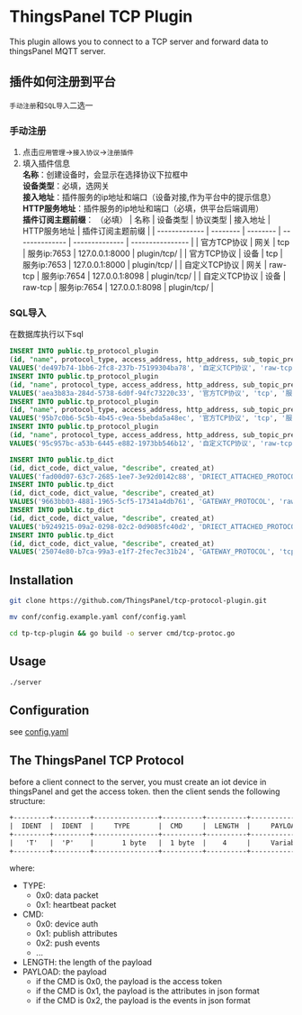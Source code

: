 ThingsPanel TCP Plugin
======================

This plugin allows you to connect to a TCP server and forward data to thingsPanel MQTT server.
## 插件如何注册到平台
`手动注册`和`SQL导入`二选一
### 手动注册
1. 点击`应用管理`->`接入协议`->`注册插件`
2. 填入插件信息  
   **名称**：创建设备时，会显示在选择协议下拉框中  
   **设备类型**：必填，选网关  
   **接入地址**：插件服务的ip地址和端口（设备对接,作为平台中的提示信息）  
   **HTTP服务地址**：插件服务的ip地址和端口（必填，供平台后端调用）  
   **插件订阅主题前缀**： （必填）
    | 名称          | 设备类型 | 协议类型 | 接入地址       | HTTP服务地址   | 插件订阅主题前缀 |
    | ------------- | -------- | -------- | -------------- | -------------- | ---------------- |
    | 官方TCP协议   | 网关     | tcp      | 服务ip:7653 | 127.0.0.1:8000 | plugin/tcp/      |
    | 官方TCP协议   | 设备     | tcp      | 服务ip:7653 | 127.0.0.1:8000 | plugin/tcp/      |
    | 自定义TCP协议 | 网关     | raw-tcp  | 服务ip:7654 | 127.0.0.1:8098 | plugin/tcp/      |
    | 自定义TCP协议 | 设备     | raw-tcp  | 服务ip:7654 | 127.0.0.1:8098 | plugin/tcp/      |
### SQL导入
在数据库执行以下sql
  ```sql
  INSERT INTO public.tp_protocol_plugin
  (id, "name", protocol_type, access_address, http_address, sub_topic_prefix, created_at, description, device_type)
  VALUES('de497b74-1bb6-2fc8-237b-75199304ba78', '自定义TCP协议', 'raw-tcp', '服务ip:7654', '127.0.0.1:8098', 'plugin/tcp/', 1670812659, 'docker部署不包含tcp协议插件服务,可根据文档自行部署', '2');
  INSERT INTO public.tp_protocol_plugin
  (id, "name", protocol_type, access_address, http_address, sub_topic_prefix, created_at, description, device_type)
  VALUES('aea3b83a-284d-5738-6d0f-94fc73220c33', '官方TCP协议', 'tcp', '服务ip:7653', '127.0.0.1:8000', 'plugin/tcp/', 1670813735, 'docker部署不包含tcp协议插件服务,可根据文档自行部署', '1');
  INSERT INTO public.tp_protocol_plugin
  (id, "name", protocol_type, access_address, http_address, sub_topic_prefix, created_at, description, device_type)
  VALUES('95b7c0b6-5c5b-4b45-c9ea-5bebda5a48ec', '官方TCP协议', 'tcp', '服务ip:7653', '127.0.0.1:8000', 'plugin/tcp/', 1670813749, 'docker部署不包含tcp协议插件服务,可根据文档自行部署', '2');
  INSERT INTO public.tp_protocol_plugin
  (id, "name", protocol_type, access_address, http_address, sub_topic_prefix, created_at, description, device_type)
  VALUES('95c957bc-a53b-6445-e882-1973bb546b12', '自定义TCP协议', 'raw-tcp', '服务ip:7654', '127.0.0.1:8098', 'plugin/tcp/', 1670809899, 'docker部署不包含tcp协议插件服务,可根据文档自行部署', '1');

  INSERT INTO public.tp_dict
  (id, dict_code, dict_value, "describe", created_at)
  VALUES('fad00d07-63c7-2685-1ee7-3e92d0142c88', 'DRIECT_ATTACHED_PROTOCOL', 'raw-tcp', '自定义TCP协议', 1670809899);
  INSERT INTO public.tp_dict
  (id, dict_code, dict_value, "describe", created_at)
  VALUES('9663bb03-4881-1965-5cf5-17341a4db761', 'GATEWAY_PROTOCOL', 'raw-tcp', '自定义TCP协议', 1670812659);
  INSERT INTO public.tp_dict
  (id, dict_code, dict_value, "describe", created_at)
  VALUES('b9249215-09a2-0298-02c2-0d9085fc40d2', 'DRIECT_ATTACHED_PROTOCOL', 'tcp', '官方TCP协议', 1670813735);
  INSERT INTO public.tp_dict
  (id, dict_code, dict_value, "describe", created_at)
  VALUES('25074e80-b7ca-99a3-e1f7-2fec7ec31b24', 'GATEWAY_PROTOCOL', 'tcp', '官方TCP协议', 1670813749);
  ```
## Installation
```bash
git clone https://github.com/ThingsPanel/tcp-protocol-plugin.git

mv conf/config.example.yaml conf/config.yaml

cd tp-tcp-plugin && go build -o server cmd/tcp-protoc.go
```

## Usage
```bash
./server
```

## Configuration
see [config.yaml](conf/config.yaml)


## The ThingsPanel TCP Protocol
before a client connect to the server, you must create an iot device in thingsPanel and get the access token.
then the client sends the following structure:
```html
+---------+---------+----------------+----------+----------+----------------+
|  IDENT  |  IDENT  |     TYPE       |  CMD     |  LENGTH  |     PAYLOAD    |
+---------+---------+----------------+----------+----------+----------------+
|   'T'   |  'P'    |       1 byte   |  1 byte  |    4     |     Variable   |
+---------+---------+----------------+----------+----------+----------------+
```

where:
* TYPE:
  * 0x0: data packet
  * 0x1: heartbeat packet
* CMD:
  * 0x0: device auth
  * 0x1: publish attributes
  * 0x2: push events
  * ...
* LENGTH: the length of the payload
* PAYLOAD: the payload
  * if the CMD is 0x0, the payload is the access token
  * if the CMD is 0x1, the payload is the attributes in json format
  * if the CMD is 0x2, the payload is the events in json format
